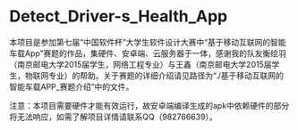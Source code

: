 # Detect_Driver-s_Health_App
本项目是参加第七届“中国软件杯”大学生软件设计大赛中“基于移动互联网的智能车载App”赛题的作品，集硬件、安卓端、云服务器于一体，感谢我的队友衡绘羽（南京邮电大学2015届学生，网络工程专业）与王鑫（南京邮电大学2015届学生，物联网专业）的帮助。关于赛题的详细介绍请见路径为“./基于移动互联网的智能车载APP_赛题介绍”中的文件。

注意：本项目需要硬件才能有效运行，故安卓端编译生成的apk中依赖硬件的部分将无法响应，如需了解项目详情请联系QQ（982766639）。
